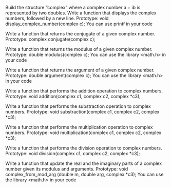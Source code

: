 Build the structure “complex” where a complex number a + ib is represented by two doubles.
Write a function that displays the complex numbers, followed by a new line.
Prototype: void display_complex_number(complex c);
You can use printf in your code

Write a function that returns the conjugate of a given complex number.
Prototype: complex conjugate(complex c);

Write a function that returns the modulus of a given complex number.
Prototype: double modulus(complex c);
You can use the library <math.h> in your code

Write a function that returns the argument of a given complex number.
Prototype: double argument(complex c);
You can use the library <math.h> in your code

Write a function that performs the addition operation to complex numbers.
Prototype: void addition(complex c1, complex c2, complex *c3);

Write a function that performs the substraction operation to complex numbers.
Prototype: void substraction(complex c1, complex c2, complex *c3);

Write a function that performs the multiplication operation to complex numbers.
Prototype: void multiplication(complex c1, complex c2, complex *c3);

Write a function that performs the division operation to complex numbers.
Prototype: void division(complex c1, complex c2, complex *c3);

Write a function that update the real and the imaginary parts of a complex number given its modulus and arguments.
Prototype: void complex_from_mod_arg (double m, double arg, complex *c3);
You can use the library <math.h> in your code

